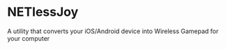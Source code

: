 # NETlessJoy
A utility that converts your iOS/Android device into Wireless Gamepad for your computer
